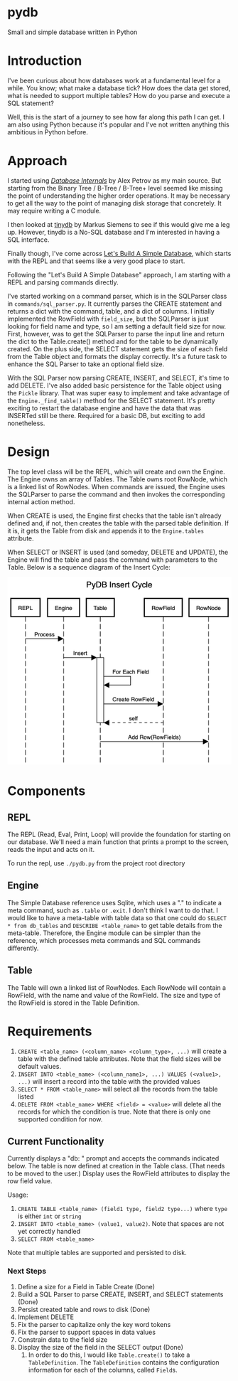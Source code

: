 # pydb
Small and simple database written in Python

#  Introduction
I've been curious about how databases work at a fundamental level for a while. You know; what make a database tick? How does the data get stored, what is needed to support multiple tables? How do you parse and execute a SQL statement? 

Well, this is the start of a journey to see how far along this path I can get. I am also using Python because it's popular and I've not written anything this ambitious in Python before.

# Approach

I started using *[Database Internals](https://www.databass.dev)* by Alex Petrov as my main source. But starting from the Binary Tree / B-Tree / B-Tree+ level seemed like missing the point of understanding the higher order operations. It may be necessary to get all the way to the point of managing disk storage that concretely. It may require writing a C module.

I then looked at [tinydb](https://github.com/msiemens/tinydb/tree/master) by Markus Siemens to see if this would give me a leg up.  However, tinydb is a No-SQL database and I'm interested in having a SQL interface. 

Finally though, I've come across [Let's Build A Simple Database](https://cstack.github.io/db_tutorial/parts/part1.html), which starts with the REPL and that seems like a very good place to start.

Following the "Let's Build A Simple Database" approach, I am starting with a REPL and parsing commands directly.

I've started working on a command parser, which is in the SQLParser class in `commands/sql_parser.py`. It currently parses the CREATE statement and returns a dict with the command, table, and a dict of columns. I initially implemented the RowField with `field_size`, but the SQLParser is just looking for field name and type, so I am setting a default field size for now. First, however, was to get the SQLParser to parse the input line and return the dict to the Table.create() method and for the table to be dynamically created. On the plus side, the SELECT statement gets the size of each field from the Table object and formats the display correctly. It's a future task to enhance the SQL Parser to take an optional field size.

With the SQL Parser now parsing CREATE, INSERT, and SELECT, it's time to add DELETE. I've also added basic persistence for the Table object using the `Pickle` library. That was super easy to implement and take advantage of the `Engine._find_table()` method for the SELECT statement. It's pretty exciting to restart the database engine and have the data that was INSERTed still be there. Required for a basic DB, but exciting to add nonetheless.

# Design
The top level class will be the REPL, which will create and own the Engine. The Engine owns an array of Tables. The Table owns root RowNode, which is a linked list of RowNodes. When commands are issued, the Engine uses the SQLParser to parse the command and then invokes the corresponding internal action method.

When CREATE is used, the Engine first checks that the table isn't already defined and, if not, then creates the table with the parsed table definition. If it is, it gets the Table from disk and appends it to the `Engine.tables` attribute.

When SELECT or INSERT is used (and someday, DELETE and UPDATE), the Engine will find the table and pass the command with parameters to the Table. Below is a sequence diagram of the Insert Cycle:

![Insert Cycle](./images/sequence_diagram_insert_row.png)

# Components
## REPL

The REPL (Read, Eval, Print, Loop) will provide the foundation for starting on our database. We'll need a main function that prints a prompt to the screen, reads the input and acts on it. 

To run the repl, use `./pydb.py` from the project root directory

## Engine

The Simple Database reference uses Sqlite, which uses a "." to indicate a meta command, such as `.table` or `.exit`. I don't think I want to do that. I would like to have a meta-table with table data so that one could do `SELECT * from db_tables` and `DESCRIBE <table_name>` to get table details from the meta-table. Therefore, the Engine module can be simpler than the reference, which processes meta commands and SQL commands differently. 
    
## Table
The Table will own a linked list of RowNodes. Each RowNode will contain a RowField, with the name and value of the RowField. The size and type of the RowField is stored in the Table Definition.

# Requirements
1. `CREATE <table_name> (<column_name> <column_type>, ...)` will create a table with the defined table attributes. Note that the field sizes will be default values.
1. `INSERT INTO <table_name> (<column_name1>, ...) VALUES (<value1>, ...)` will insert a record into the table with the provided values
1. `SELECT * FROM <table_name>` will select all the records from the table listed
1. `DELETE FROM <table_name> WHERE <field> = <value>` will delete all the records for which the condition is true. Note that there is only one supported condition for now.

## Current Functionality
Currently displays a "db: " prompt and accepts the commands indicated below. The table is now defined at creation in the Table class. (That needs to be moved to the user.) Display uses the RowField attributes to display the row field value.

Usage:

1. `CREATE TABLE <table_name> (field1 type, field2 type...)` where `type` is either `int` or `string`
1. `INSERT INTO <table_name> (value1, value2)`. Note that spaces are not yet correctly handled
1. `SELECT FROM <table_name>`

Note that multiple tables are supported and persisted to disk.

### Next Steps
1. Define a size for a Field in Table Create (Done)
1. Build a SQL Parser to parse CREATE, INSERT, and SELECT statements (Done)
1. Persist created table and rows to disk (Done)
1. Implement DELETE
1. Fix the parser to capitalize only the key word tokens
1. Fix the parser to support spaces in data values 
1. Constrain data to the field size
1. Display the size of the field in the SELECT output (Done)
	1. In order to do this, I would like `Table.create()` to take a `TableDefinition`. The `TableDefinition` contains the configuration information for each of the columns, called `Field`s. 


